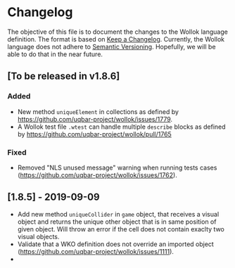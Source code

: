 # Changelog
The objective of this file is to document the changes to the Wollok language definition.
The format is based on [Keep a Changelog](https://keepachangelog.com/en/1.0.0/).
Currently, the Wollok language does not adhere to [Semantic Versioning](https://semver.org/spec/v2.0.0.html). 
Hopefully, we will be able to do that in the near future.

## [To be released in v1.8.6]

### Added
- New method `uniqueElement` in collections as defined by https://github.com/uqbar-project/wollok/issues/1779.
- A Wollok test file `.wtest` can handle multiple `describe` blocks as defined by https://github.com/uqbar-project/wollok/pull/1765

### Fixed
- Removed "NLS unused message" warning when running tests cases (https://github.com/uqbar-project/wollok/issues/1762).

## [1.8.5] - 2019-09-09
- Add new method `uniqueCollider` in `game` object, that receives a visual object and returns the unique other object that is in same position of given object. Will throw an error if the cell does not contain exaclty two visual objects.
- Validate that a WKO definition does not override an imported object (https://github.com/uqbar-project/wollok/issues/1111).
- 

